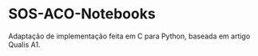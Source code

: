 # SOS-ACO-Notebooks
Adaptação de implementação feita em C para Python, baseada em artigo Qualis A1.
